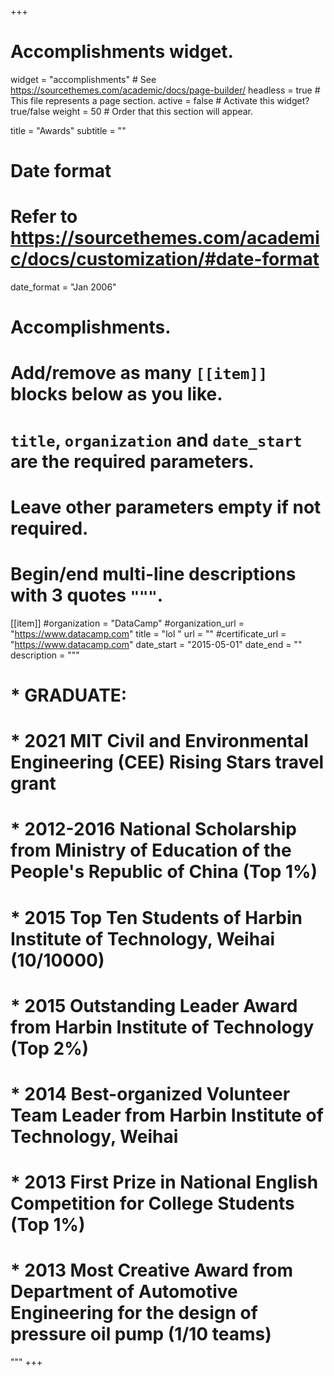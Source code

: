 +++
# Accomplishments widget.
widget = "accomplishments"  # See https://sourcethemes.com/academic/docs/page-builder/
headless = true  # This file represents a page section.
active = false  # Activate this widget? true/false
weight = 50  # Order that this section will appear.

title = "Awards"
subtitle = ""

# Date format
#   Refer to https://sourcethemes.com/academic/docs/customization/#date-format
date_format = "Jan 2006"

# Accomplishments.
#   Add/remove as many `[[item]]` blocks below as you like.
#   `title`, `organization` and `date_start` are the required parameters.
#   Leave other parameters empty if not required.
#   Begin/end multi-line descriptions with 3 quotes `"""`.
[[item]]
  #organization = "DataCamp"
  #organization_url = "https://www.datacamp.com"
  title = "lol "
  url = ""
  #certificate_url = "https://www.datacamp.com"
  date_start = "2015-05-01"
  date_end = ""
  description = """
#  * GRADUATE:
#    * 2021 MIT Civil and Environmental Engineering (CEE) Rising Stars travel grant
#        * 2012-2016 National Scholarship from Ministry of Education of the People's Republic of China (Top 1%)
#        * 2015      Top Ten Students of Harbin Institute of Technology, Weihai (10/10000)
#        * 2015      Outstanding Leader Award from Harbin Institute of Technology (Top 2%)
#        * 2014      Best-organized Volunteer Team Leader from Harbin Institute of Technology, Weihai
#        * 2013      First Prize in National English Competition for College Students (Top 1%)
#        * 2013      Most Creative Award from Department of Automotive Engineering for the design of pressure oil pump (1/10 teams)
"""
+++
